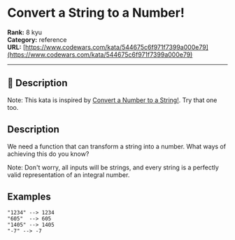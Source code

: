 # Convert a String to a Number!

**Rank:** 8 kyu  
**Category:** reference  
**URL:** [https://www.codewars.com/kata/544675c6f971f7399a000e79](https://www.codewars.com/kata/544675c6f971f7399a000e79)

---

## 📝 Description

Note: This kata is inspired by [Convert a Number to a String!](http://www.codewars.com/kata/convert-a-number-to-a-string/). Try that one too.

## Description

We need a function that can transform a string into a number. What ways of achieving this do you know?

Note: Don't worry, all inputs will be strings, and every string is a perfectly valid representation of an integral number.

## Examples
```
"1234" --> 1234
"605"  --> 605
"1405" --> 1405
"-7" --> -7
```
